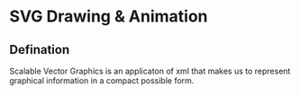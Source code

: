 # SVG Drawing & Animation

Defination
----------
Scalable Vector Graphics is an applicaton of xml that makes us to represent graphical information in a compact possible form.

